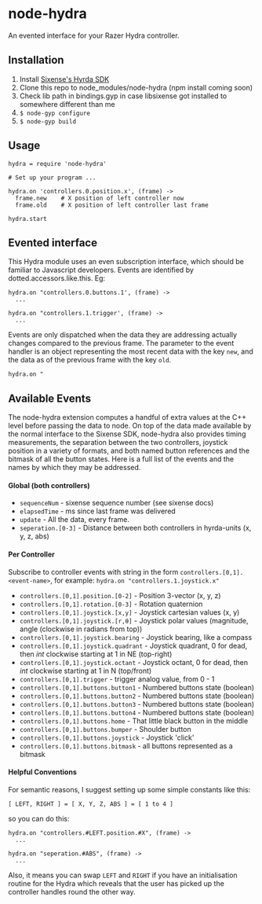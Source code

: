 
# node-hydra

An evented interface for your Razer Hydra controller.


## Installation

1. Install [Sixense's Hyrda SDK](http://sixense.com/developers)
2. Clone this repo to node\_modules/node-hydra (npm install coming soon)
3. Check lib path in bindings.gyp in case libsixense got installed to somewhere different than me
4. `$ node-gyp configure`
5. `$ node-gyp build`


## Usage

``` Livescript
hydra = require 'node-hydra'

# Set up your program ...

hydra.on 'controllers.0.position.x', (frame) ->
  frame.new    # X position of left controller now
  frame.old    # X position of left controller last frame

hydra.start
```

## Evented interface

This Hydra module uses an even subscription interface, which should be familiar to Javascript developers. Events are identified by dotted.accessors.like.this. Eg:

``` Livescript
hydra.on "controllers.0.buttons.1', (frame) ->
  ...

hydra.on "controllers.1.trigger', (frame) ->
  ...
```

Events are only dispatched when the data they are addressing actually changes compared to the previous frame.
The parameter to the event handler is an object representing the most recent data with the key `new`, and the data as of the previous frame with the key `old`.

``` Livescript
hydra.on "
```

## Available Events

The node-hydra extension computes a handful of extra values at the C++ level before passing the data to node. On top of the data made available by the normal interface to the Sixense SDK, node-hydra also provides timing measurements, the separation between the two controllers, joystick position in a variety of formats, and both named button references and the bitmask of all the button states. Here is a full list of the events and the names by which they may be addressed.  


#### Global (both controllers)

  - `sequenceNum` - sixense sequence number (see sixense docs)
  - `elapsedTime` - ms since last frame was delivered
  - `update` - All the data, every frame.
  - `seperation.[0-3]` - Distance between both controllers in hyrda-units (x, y, z, abs)


#### Per Controller

Subscribe to controller events with string in the form `controllers.[0,1].<event-name>`, for example: `hydra.on "controllers.1.joystick.x"`

  - `controllers.[0,1].position.[0-2]` - Position 3-vector (x, y, z)
  - `controllers.[0,1].rotation.[0-3]` - Rotation quaternion
  - `controllers.[0,1].joystick.[x,y]` - Joystick cartesian values (x, y)
  - `controllers.[0,1].joystick.[r,θ]` - Joystick polar values (magnitude, angle (clockwise in radians from top))
  - `controllers.[0,1].joystick.bearing` - Joystick bearing, like a compass
  - `controllers.[0,1].joystick.quadrant` - Joystick quadrant, 0 for dead, then _int_ clockwise starting at 1 in NE (top-right)
  - `controllers.[0,1].joystick.octant` - Joystick octant, 0 for dead, then _int_ clockwise starting at 1 in N (top/front)
  - `controllers.[0,1].trigger` - trigger analog value, from 0 - 1
  - `controllers.[0,1].buttons.button1` - Numbered buttons state (boolean)
  - `controllers.[0,1].buttons.button2` - Numbered buttons state (boolean)
  - `controllers.[0,1].buttons.button3` - Numbered buttons state (boolean)
  - `controllers.[0,1].buttons.button4` - Numbered buttons state (boolean)
  - `controllers.[0,1].buttons.home` - That little black button in the middle
  - `controllers.[0,1].buttons.bumper` - Shoulder button
  - `controllers.[0,1].buttons.joystick` - Joystick 'click'
  - `controllers.[0,1].buttons.bitmask` - all buttons represented as a bitmask


#### Helpful Conventions

For semantic reasons, I suggest setting up some simple constants like this:

``` Livescript
[ LEFT, RIGHT ] = [ X, Y, Z, ABS ] = [ 1 to 4 ]
```

so you can do this:

``` Livescript
hydra.on "controllers.#LEFT.position.#X", (frame) ->
  ...

hydra.on "seperation.#ABS", (frame) ->
  ...
```

Also, it means you can swap `LEFT` and `RIGHT` if you have an initialisation routine for the Hydra which reveals that the user has picked up the controller handles round the other way.

